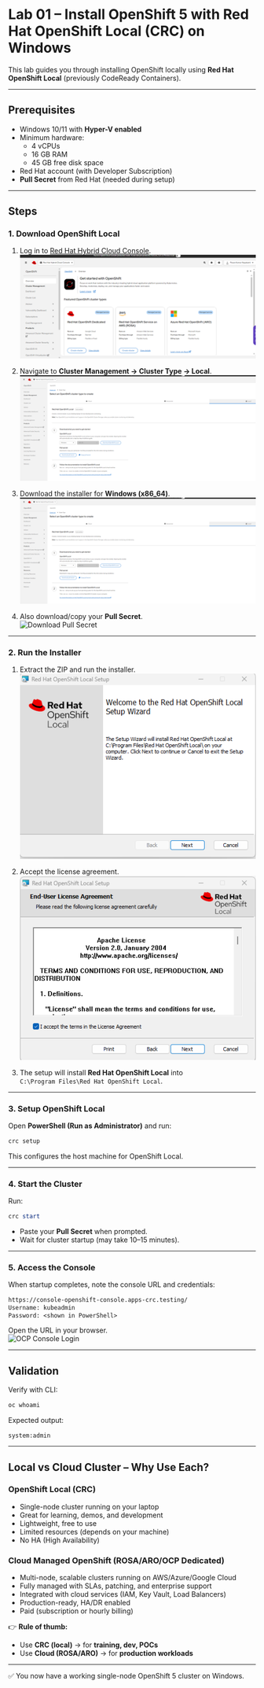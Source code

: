# Lab 01 – Install OpenShift 5 with Red Hat OpenShift Local (CRC) on Windows

This lab guides you through installing OpenShift locally using **Red Hat OpenShift Local** (previously CodeReady Containers).

---

## Prerequisites

- Windows 10/11 with **Hyper-V enabled**
- Minimum hardware:
  - 4 vCPUs
  - 16 GB RAM
  - 45 GB free disk space
- Red Hat account (with Developer Subscription)
- **Pull Secret** from Red Hat (needed during setup)

---

## Steps

### 1. Download OpenShift Local

1. Log in to [Red Hat Hybrid Cloud Console](https://console.redhat.com/).
   ![Red Hat Console](/images/redhat_console.png)

2. Navigate to **Cluster Management → Cluster Type → Local**.
   ![Cluster Type Local](/images/cluster_type_local.png)

3. Download the installer for **Windows (x86_64)**.  
   ![Download OpenShift Local](/images/download_openshift_local.png)

4. Also download/copy your **Pull Secret**.  
   ![Download Pull Secret](/images/pull_secret.png)

---

### 2. Run the Installer

1. Extract the ZIP and run the installer.  
   ![Installer Wizard](/images/installer_wizard.png)

2. Accept the license agreement.  
   ![License Agreement](/images/license_agreement.png)

3. The setup will install **Red Hat OpenShift Local** into  
   `C:\Program Files\Red Hat OpenShift Local`.

---

### 3. Setup OpenShift Local

Open **PowerShell (Run as Administrator)** and run:

```powershell
crc setup
```

This configures the host machine for OpenShift Local.

---

### 4. Start the Cluster

Run:

```powershell
crc start
```

- Paste your **Pull Secret** when prompted.  
- Wait for cluster startup (may take 10–15 minutes).

---

### 5. Access the Console

When startup completes, note the console URL and credentials:

```plaintext
https://console-openshift-console.apps-crc.testing/
Username: kubeadmin
Password: <shown in PowerShell>
```

Open the URL in your browser.  
![OCP Console Login](/images/ocp_console_login.png)

---

## Validation

Verify with CLI:

```powershell
oc whoami
```

Expected output:

```plaintext
system:admin
```

---

## Local vs Cloud Cluster – Why Use Each?

### OpenShift Local (CRC)
- Single-node cluster running on your laptop
- Great for learning, demos, and development
- Lightweight, free to use
- Limited resources (depends on your machine)
- No HA (High Availability)

### Cloud Managed OpenShift (ROSA/ARO/OCP Dedicated)
- Multi-node, scalable clusters running on AWS/Azure/Google Cloud
- Fully managed with SLAs, patching, and enterprise support
- Integrated with cloud services (IAM, Key Vault, Load Balancers)
- Production-ready, HA/DR enabled
- Paid (subscription or hourly billing)

👉 **Rule of thumb:**
- Use **CRC (local)** → for **training, dev, POCs**
- Use **Cloud (ROSA/ARO)** → for **production workloads**


---

✅ You now have a working single-node OpenShift 5 cluster on Windows.
